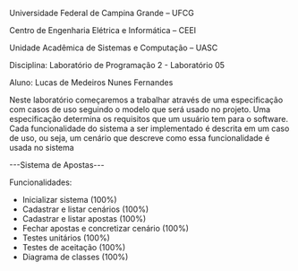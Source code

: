 Universidade Federal de Campina Grande – UFCG

Centro de Engenharia Elétrica e Informática – CEEI

Unidade Acadêmica de Sistemas e Computação – UASC

Disciplina: Laboratório de Programação 2 - Laboratório 05

Aluno: Lucas de Medeiros Nunes Fernandes

Neste laboratório começaremos a trabalhar através de uma especificação com casos de uso seguindo o modelo que será usado no projeto. Uma especificação determina os requisitos que um usuário tem para o software. Cada funcionalidade do sistema a ser implementado é descrita em um caso de uso, ou seja, um cenário que descreve como essa funcionalidade é usada no sistema



---Sistema de Apostas---

Funcionalidades:

- Inicializar sistema (100%)
- Cadastrar e listar cenários (100%)
- Cadastrar e listar apostas (100%)
- Fechar apostas e concretizar cenário (100%)
- Testes unitários (100%)
- Testes de aceitação (100%)
- Diagrama de classes (100%)
